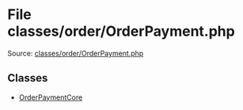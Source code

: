 File classes/order/OrderPayment.php
=========

Source: [classes/order/OrderPayment.php](https://github.com/PrestaShop/PrestaShop/blob/1.5.1.0/classes/order/OrderPayment.php)


Classes
-------

* [OrderPaymentCore](class.OrderPaymentCore.md)


